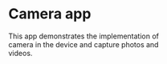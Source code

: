 # Camera app
This app demonstrates the implementation of <br>
camera in the device and capture photos and <br>
videos.
